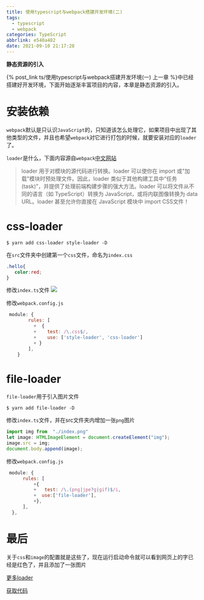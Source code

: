 ```yaml
---
title: 使用typescript与webpack搭建开发环境(二)
tags:
  - typescript
  - webpack
categories: TypeScript
abbrlink: e540a482
date: 2021-09-10 21:17:28
---
```


**静态资源的引入**

{% post_link ts/使用typescript与webpack搭建开发环境(一) 上一章 %}中已经搭建好开发环境，下面开始逐渐丰富项目的内容，本章是静态资源的引入。

# 安装依赖

`webpack`默认是只认识`JavaScript`的，只知道该怎么处理它，如果项目中出现了其他类型的文件，并且也希望`webpack`对它进行打包的时候，就要安装对应的`loader`了。

 `loader`是什么，下面内容源自`webpack`[中文网站](https://www.webpackjs.com/concepts/loaders/)
 >loader 用于对模块的源代码进行转换。loader 可以使你在 import 或"加载"模块时预处理文件。因此，loader 类似于其他构建工具中“任务(task)”，并提供了处理前端构建步骤的强大方法。loader 可以将文件从不同的语言（如 TypeScript）转换为 JavaScript，或将内联图像转换为 data URL。loader 甚至允许你直接在 JavaScript 模块中 import CSS文件！
 
 # css-loader
 
 ```shell
 $ yarn add css-loader style-loader -D
 ```
 在`src`文件夹中创建第一个`css`文件，命名为`index.css`
 
 ```css
 .hello{
    color:red;
}
 ```
 修改`index.ts`文件
 ![](https://img-blog.csdnimg.cn/img_convert/27d15fd81d28dc2b3526209eb0a4eee0.png)
 
修改`webpack.config.js`

```javascript
 module: {
        rules: [
          +  {
          +    test: /\.css$/,
          +    use: ['style-loader', 'css-loader']
          + }
        ],
    }
```
 # file-loader
  `file-loader`用于引入图片文件
  
  ```shell
  $ yarn add file-loader -D
  ```
  修改`index.ts`文件，并在src文件夹内增加一张`png`图片
  
  ```TypeScript
  import img from  "./index.png"
  let image: HTMLImageElement = document.createElement("img");
  image.src = img;
  document.body.append(image);
  ```
  修改`webpack.config.js`
  ```javascript
   module: {
        rules: [
            +{
            +   test: /\.(png|jpe?g|gif)$/i,
            +  use:['file-loader'],
            +},
        ],
    },
  ```
  
# 最后
关于`css`和`image`的配置就是这些了，现在运行启动命令就可以看到网页上的字已经是红色了，并且添加了一张图片

[更多loader](https://webpack.js.org/concepts/loaders/)

[获取代码](https://github.com/lizeze/webpack-ts-demo)